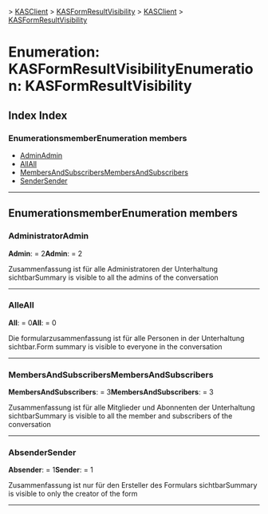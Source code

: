 <span data-ttu-id="c8797-101">[](../README.md) > [KASClient](../modules/kasclient.md) > [KASFormResultVisibility](../enums/kasclient.kasformresultvisibility.md)</span><span class="sxs-lookup"><span data-stu-id="c8797-101">[](../README.md) > [KASClient](../modules/kasclient.md) > [KASFormResultVisibility](../enums/kasclient.kasformresultvisibility.md)</span></span>

# <a name="enumeration-kasformresultvisibility"></a><span data-ttu-id="c8797-102">Enumeration: KASFormResultVisibility</span><span class="sxs-lookup"><span data-stu-id="c8797-102">Enumeration: KASFormResultVisibility</span></span>

## <a name="index"></a><span data-ttu-id="c8797-103">Index </span><span class="sxs-lookup"><span data-stu-id="c8797-103">Index</span></span>

### <a name="enumeration-members"></a><span data-ttu-id="c8797-104">Enumerationsmember</span><span class="sxs-lookup"><span data-stu-id="c8797-104">Enumeration members</span></span>

* [<span data-ttu-id="c8797-105">Admin</span><span class="sxs-lookup"><span data-stu-id="c8797-105">Admin</span></span>](kasclient.kasformresultvisibility.md#admin)
* [<span data-ttu-id="c8797-106">All</span><span class="sxs-lookup"><span data-stu-id="c8797-106">All</span></span>](kasclient.kasformresultvisibility.md#all)
* [<span data-ttu-id="c8797-107">MembersAndSubscribers</span><span class="sxs-lookup"><span data-stu-id="c8797-107">MembersAndSubscribers</span></span>](kasclient.kasformresultvisibility.md#membersandsubscribers)
* [<span data-ttu-id="c8797-108">Sender</span><span class="sxs-lookup"><span data-stu-id="c8797-108">Sender</span></span>](kasclient.kasformresultvisibility.md#sender)

---

## <a name="enumeration-members"></a><span data-ttu-id="c8797-109">Enumerationsmember</span><span class="sxs-lookup"><span data-stu-id="c8797-109">Enumeration members</span></span>

<a id="admin"></a>

###  <a name="admin"></a><span data-ttu-id="c8797-110">Administrator</span><span class="sxs-lookup"><span data-stu-id="c8797-110">Admin</span></span>

<span data-ttu-id="c8797-111">**Admin**: = 2</span><span class="sxs-lookup"><span data-stu-id="c8797-111">**Admin**:  = 2</span></span>

<span data-ttu-id="c8797-112">Zusammenfassung ist für alle Administratoren der Unterhaltung sichtbar</span><span class="sxs-lookup"><span data-stu-id="c8797-112">Summary is visible to all the admins of the conversation</span></span>

___

<a id="all"></a>

###  <a name="all"></a><span data-ttu-id="c8797-113">Alle</span><span class="sxs-lookup"><span data-stu-id="c8797-113">All</span></span>

<span data-ttu-id="c8797-114">**All**: = 0</span><span class="sxs-lookup"><span data-stu-id="c8797-114">**All**:  = 0</span></span>

<span data-ttu-id="c8797-115">Die formularzusammenfassung ist für alle Personen in der Unterhaltung sichtbar.</span><span class="sxs-lookup"><span data-stu-id="c8797-115">Form summary is visible to everyone in the conversation</span></span>

___

<a id="membersandsubscribers"></a>

###  <a name="membersandsubscribers"></a><span data-ttu-id="c8797-116">MembersAndSubscribers</span><span class="sxs-lookup"><span data-stu-id="c8797-116">MembersAndSubscribers</span></span>

<span data-ttu-id="c8797-117">**MembersAndSubscribers**: = 3</span><span class="sxs-lookup"><span data-stu-id="c8797-117">**MembersAndSubscribers**:  = 3</span></span>

<span data-ttu-id="c8797-118">Zusammenfassung ist für alle Mitglieder und Abonnenten der Unterhaltung sichtbar</span><span class="sxs-lookup"><span data-stu-id="c8797-118">Summary is visible to all the member and subscribers of the conversation</span></span>

___

<a id="sender"></a>

###  <a name="sender"></a><span data-ttu-id="c8797-119">Absender</span><span class="sxs-lookup"><span data-stu-id="c8797-119">Sender</span></span>

<span data-ttu-id="c8797-120">**Absender**: = 1</span><span class="sxs-lookup"><span data-stu-id="c8797-120">**Sender**:  = 1</span></span>

<span data-ttu-id="c8797-121">Zusammenfassung ist nur für den Ersteller des Formulars sichtbar</span><span class="sxs-lookup"><span data-stu-id="c8797-121">Summary is visible to only the creator of the form</span></span>

___

